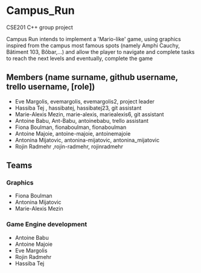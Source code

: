# Campus_Run
CSE201 C++ group project

Campus Run intends to implement a 'Mario-like' game, using graphics inspired
from the campus most famous spots  (namely Amphi Cauchy, Bâtiment 103, Bôbar,...)
and allow the player to navigate and complete tasks to reach the next levels and
eventually, complete the game

## Members (name surname, github username, trello username, [role])

  - Eve Margolis, evemargolis, evemargolis2, project leader
  - Hassiba Tej , hassibatej, hassibatej23, git assistant
  - Marie-Alexis Mezin, marie-alexis, mariealexis6, git assistant
  - Antoine Babu, Ant-Babu, antoinebabu, trello assistant
  - Fiona Boulman, fionaboulman, fionaboulman
  - Antoine Majoie, antoine-majoie, antoinemajoie
  - Antonina Mijatovic, antonina-mijatovic, antonina_mijatovic
  - Rojin Radmehr ,rojin-radmehr, rojinradmehr

## Teams

### Graphics
    
  - Fiona Boulman 
  - Antonina Mijatovic
  - Marie-Alexis Mezin

### Game Engine development
  - Antoine Babu
  - Antoine Majoie
  - Eve Margolis
  - Rojin Radmehr
  - Hassiba Tej

